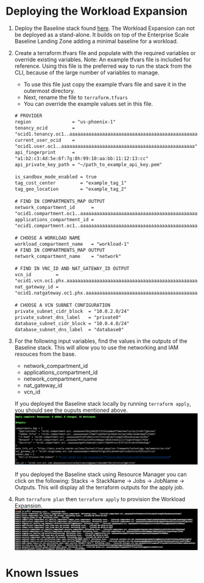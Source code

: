 # Deploying the Workload Expansion 

1. Deploy the Baseline stack found [here](https://github.com/oracle-quickstart/oci-enterprise-scale-baseline-landing-zone). The Workload Expansion can not be deployed as a stand-alone. It builds on top of the Enterprise Scale Baseline Landing Zone adding a minimal baseline for a workload.

2. Create a terraform.tfvars file and populate with the required variables or override existing variables. Note: An example tfvars file is included for reference. Using this file is the preferred way to run the stack from the CLI, because of the large number of variables to manage. 

    - To use this file just copy the example tfvars file and save it in the outermost directory.
    - Next, rename the file to `terraform.tfvars`
    - You can override the example values set in this file.

    ```
    # PROVIDER
    region               = "us-phoenix-1"
    tenancy_ocid         = "ocid1.tenancy.oc1..aaaaaaaaaaaaaaaaaaaaaaaaaaaaaaaaaaaaaaaaaaaaaaaaaa"
    current_user_ocid    = "ocid1.user.oc1..aaaaaaaaaaaaaaaaaaaaaaaaaaaaaaaaaaaaaaaaaaaaaaaaa"
    api_fingerprint      = "a1:b2:c3:4d:5e:6f:7g:8h:99:10:aa:bb:11:12:13:cc"
    api_private_key_path = "~/path_to_example_api_key.pem"

    is_sandbox_mode_enabled = true
    tag_cost_center         = "example_tag_1"
    tag_geo_location        = "example_tag_2"

    # FIND IN COMPARTMENTS_MAP OUTPUT
    network_compartment_id      = "ocid1.compartment.oc1..aaaaaaaaaaaaaaaaaaaaaaaaaaaaaaaaaaaaaaaaaaaaaaaaa"
    applications_compartment_id = "ocid1.compartment.oc1..aaaaaaaaaaaaaaaaaaaaaaaaaaaaaaaaaaaaaaaaaaaaaaaaa"

    # CHOOSE A WORKLOAD NAME
    workload_compartment_name   = "workload-1"
    # FIND IN COMPARTMENTS_MAP OUTPUT
    network_compartment_name    = "network"

    # FIND IN VNC_ID AND NAT_GATEWAY_ID OUTPUT
    vcn_id         = "ocid1.vcn.oc1.phx.aaaaaaaaaaaaaaaaaaaaaaaaaaaaaaaaaaaaaaaaaaaaaaaaa"
    nat_gateway_id = "ocid1.natgateway.oc1.phx.aaaaaaaaaaaaaaaaaaaaaaaaaaaaaaaaaaaaaaaaaaaaaaaaa"

    # CHOOSE A VCN SUBNET CONFIGURATION
    private_subnet_cidr_block  = "10.0.2.0/24"
    private_subnet_dns_label   = "private0"
    database_subnet_cidr_block = "10.0.4.0/24"
    database_subnet_dns_label  = "database0"
    ```

3. For the following input variables, find the values in the outputs of the Baseline stack. This will allow you to use the networking and IAM resouces from the base.
   * network_compartment_id
   * applications_compartment_id
   * network_compartment_name
   * nat_gateway_id
   * vcn_id
    
    If you deployed the Baseline stack locally by running `terraform apply`, you should see the ouputs mentioned above.
    ![](images/base-tf-outputs.png)

    If you deployed the Baseline stack using Resource Manager you can click on the following: Stacks -> StackName -> Jobs -> JobName -> Outputs. This will display all the terraform outputs for the apply job.

4. Run `terraform plan` then `terraform apply` to provision the Workload Expansion. 
    ![](images/base-tf-apply.png)

# Known Issues
